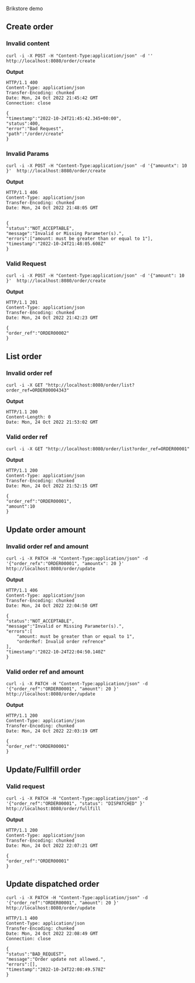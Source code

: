 
Brikstore demo

## Create order

### Invalid content
```
curl -i -X POST -H "Content-Type:application/json" -d ''  http://localhost:8080/order/create  
```
**Output**
```
HTTP/1.1 400
Content-Type: application/json
Transfer-Encoding: chunked
Date: Mon, 24 Oct 2022 21:45:42 GMT
Connection: close

{
"timestamp":"2022-10-24T21:45:42.345+00:00",
"status":400,
"error":"Bad Request",
"path":"/order/create"
}
```

### Invalid Params
```
curl -i -X POST -H "Content-Type:application/json" -d '{"amountx": 10 }'  http://localhost:8080/order/create 
```
**Output**
```
HTTP/1.1 406 
Content-Type: application/json
Transfer-Encoding: chunked
Date: Mon, 24 Oct 2022 21:48:05 GMT


{
"status":"NOT_ACCEPTABLE",
"message":"Invalid or Missing Parameter(s).",
"errors":["amount: must be greater than or equal to 1"],
"timestamp":"2022-10-24T21:48:05.608Z"
}
```


### Valid Request

```
curl -i -X POST -H "Content-Type:application/json" -d '{"amount": 10 }'  http://localhost:8080/order/create
```

**Output**
```
HTTP/1.1 201
Content-Type: application/json
Transfer-Encoding: chunked
Date: Mon, 24 Oct 2022 21:42:23 GMT

{
"order_ref":"ORDER00002"
}
```

## List order

### Invalid order ref
```
curl -i -X GET "http://localhost:8080/order/list?order_ref=ORDER00004343"
```
**Output** 
```
HTTP/1.1 200
Content-Length: 0
Date: Mon, 24 Oct 2022 21:53:02 GMT
```

### Valid order ref

```
curl -i -X GET "http://localhost:8080/order/list?order_ref=ORDER00001"
```
**Output**
```
HTTP/1.1 200
Content-Type: application/json
Transfer-Encoding: chunked
Date: Mon, 24 Oct 2022 21:52:15 GMT

{
"order_ref":"ORDER00001",
"amount":10
}
```


## Update order amount

### Invalid order ref and amount
```
curl -i -X PATCH -H "Content-Type:application/json" -d '{"order_refx":"ORDER00001", "amountx": 20 }'  http://localhost:8080/order/update
```
**Output**
```
HTTP/1.1 406
Content-Type: application/json
Transfer-Encoding: chunked
Date: Mon, 24 Oct 2022 22:04:50 GMT

{
"status":"NOT_ACCEPTABLE",
"message":"Invalid or Missing Parameter(s).",
"errors":[
    "amount: must be greater than or equal to 1",
    "orderRef: Invalid order refrence"
],
"timestamp":"2022-10-24T22:04:50.140Z"
}
```

### Valid order ref and amount

```
curl -i -X PATCH -H "Content-Type:application/json" -d '{"order_ref":"ORDER00001", "amount": 20 }'  http://localhost:8080/order/update
```
**Output**
```
HTTP/1.1 200
Content-Type: application/json
Transfer-Encoding: chunked
Date: Mon, 24 Oct 2022 22:03:19 GMT

{
"order_ref":"ORDER00001"
}
```

## Update/Fullfill order 

### Valid request

```
curl -i -X PATCH -H "Content-Type:application/json" -d '{"order_ref":"ORDER00001", "status": "DISPATCHED" }' http://localhost:8080/order/fullfill
```
**Output**
```
HTTP/1.1 200
Content-Type: application/json
Transfer-Encoding: chunked
Date: Mon, 24 Oct 2022 22:07:21 GMT

{
"order_ref":"ORDER00001"
}
```

## Update dispatched order

```
curl -i -X PATCH -H "Content-Type:application/json" -d '{"order_ref":"ORDER00001", "amount": 20 }'  http://localhost:8080/order/update         
```

```
HTTP/1.1 400
Content-Type: application/json
Transfer-Encoding: chunked
Date: Mon, 24 Oct 2022 22:08:49 GMT
Connection: close

{
"status":"BAD_REQUEST",
"message":"Order update not allowed.",
"errors":[],
"timestamp":"2022-10-24T22:08:49.578Z"
}
```